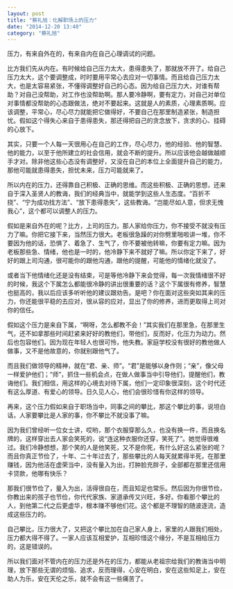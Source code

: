```yaml
---
layout: post
title: "蔡礼旭：化解职场上的压力"
date: "2014-12-20 13:40"
category: "蔡礼旭"
---
```


	

压力，有来自外在的，有来自内在自己心理调试的问题。

比方我们先从内在。有时候给自己压力太大，患得患失了，那就放不开了。给自己压力太大，这个要调整成，时时要用平常心去应对一切事情。而且给自己压力太大，也是太容易紧张，不懂得调整好自己的心态。因为给自己压力大，对谁有帮助？对自己没帮助，对工作也没帮助啊。那人要冷静啊，要有定力，对自己对单位对事情都没帮助的心态跟做法，绝对不要起来。这就是人的素质，心理素质啊。应该调整，平常心，尽心尽力就能把它做得好，不要自己在那里制造紧张，制造担忧。假如这个得失心来自于患得患失，那还得把自己的贪念放下，贪求的心、挂碍的心放下。

其实，只要一个人每一天很用心在自己的工作，尽心尽力，他的经验、他的智慧、他的能力，以至于他所建立的社会信用，就会不断的提升。所以应该他会越做越顺手才对。除非他这些心态没有调整好，又没在自己的本位上全面提升自己的能力，那他可能就患得患失，担忧未来，压力可能就来了。

所以内在的压力，还得靠自己积极、正确的思维。而这些积极、正确的思想，还来自于深入圣贤人的教诲，我们的经典当中，就能学到这些人生态度。“百折不挠”、“宁为成功找方法”、“放下患得患失”，这些教诲。“岂能尽如人意，但求无愧我心”，这个都可以调整人的压力。

假如是来自外在的呢？比方，上司的压力。那人家给你压力，你不接受不就没有压力了嘛。你把它接下来，当然压力很大。老板很急躁的对你劈里啪啦讲一堆，你不要因为他的话，恐惧了、着急了、生气了，你不要被他转嘛，你要有定力嘛。因为老板那些急、情绪，他也是一时的，他冷静下来不就好了嘛。所以你定下来了，好好的跟上司沟通，很可能你的跟他沟通，跟他的提醒，可能他的情绪化就没了。

或者当下他情绪化还是没有结束，可是等他冷静下来会觉得，每一次我情绪很不好的时候，我这个下属怎么都能很冷静的讲出很重要的话？这个下属很有修养，智慧也挺高的，我以后应该多听听他的建议跟劝告。是吧？你在面对这些突如其来的压力，你还能很平稳的去应对，很从容的应对，显出了你的修养，进而更取得上司对你的信任。

假如这个压力是来自下属，“啊呀，怎么都教不会！”其实我们在那里急，在那里生气，还不如拿那些时间赶紧来好好的教他们，带他们，反而好，化压力为动力。然后也包容他们。因为现在年轻人也很可怜，他失教。家庭学校没有很好的教他做人做事，又不是他故意的，你就别跟他气了。

而且我们做领导的精神，就在“君、亲、师”。“君”是能够以身作则；“亲”，像父母一样爱护他们；“师”，抓住一些机会点，在做人做事当中引导他们，提醒他们，教诲他们。我们相信，用这样的心境去对待下属，他们一定印象很深刻，这个时代还有这么厚道、有爱心的领导。日久见人心，他们会很珍惜有你这样的领导。

再来，这个压力假如来自于职场当中，同事之间的攀比，那这个攀比的事，说坦白话，人家要攀比是人家的事，你不攀比不就没事了嘛。

因为我们曾经听一位女士讲，哎哟，那个衣服穿那么久，也没有换一件，而且换名牌的，这样穿出去人家会笑死的，说“连这种衣服你还穿，笑死了”。她觉得很难过。我们冷静想想，那个笑的人是他笑死，又不是你死，有什么好这么紧张的呢？而且你真正节俭了，十年、二十年过去了，那些攀比的人每天就累得半死，在那里赚钱，因为他活在虚荣当中，没有量入为出，打肿脸充胖子，全部都在那里还信用卡贷款，他哪有快乐？

那我们很节俭了，量入为出，活得很自在，而且知足也常乐。然后因为你很节俭，你教出来的孩子也节俭，你代代家族、家道承传又兴旺，多好。你看那个攀比的人，到他第二代之后更虚华，根本赚不够他们花。这个都是不理智的随波逐流，造成这些压力的。

自己攀比，压力很大了，又把这个攀比加在自己家人身上，家里的人跟我们相处，压力都大得不得了。一家人应该互相爱护，互相珍惜这个缘分，不是互相给压力的，这是错误的。

所以我们面对不管内在的压力还是外在的压力，都能从老祖宗给我们的教诲当中明理，放下那些无谓的烦恼、追求，反而理得，心安在明白，安在这些知足上，安在助人为乐，安在天伦之乐，就不会有这一些痛苦了。

